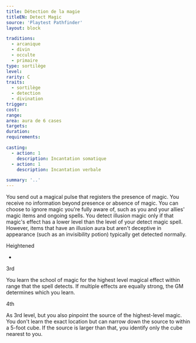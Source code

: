 ```yaml
---
title: Détection de la magie
titleEN: Detect Magic
source: 'Playtest Pathfinder'
layout: block

traditions:
  - arcanique
  - divin
  - occulte
  - primaire
type: sortilège
level: 
rarity: C
traits:
  - sortilège
  - detection
  - divination
trigger: 
cost: 
range: 
area: aura de 6 cases
targets: 
duration: 
requirements: 

casting:
  - action: 1
    description: Incantation somatique
  - action: 1
    description: Incantation verbale

summary: '..'
---
```

You send out a magical pulse that registers the presence of magic. You receive no information beyond presence or absence of magic. You can choose to ignore magic you're fully aware of, such as you and your allies' magic items and ongoing spells. You detect illusion magic only if that magic's effect has a lower level than the level of your detect magic spell. However, items that have an illusion aura but aren't deceptive in appearance (such as an invisibility potion) typically get detected normally.

Heightened

-

3rd

You learn the school of magic for the highest level magical effect within range that the spell detects. If multiple effects are equally strong, the GM determines which you learn.

4th

As 3rd level, but you also pinpoint the source of the highest-level magic. You don't learn the exact location but can narrow down the source to within a 5-foot cube. If the source is larger than that, you identify only the cube nearest to you.